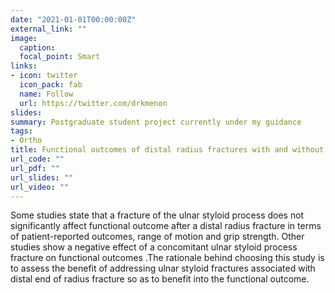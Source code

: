 ```yaml
---
date: "2021-01-01T00:00:00Z"
external_link: ""
image:
  caption: 
  focal_point: Smart
links:
- icon: twitter
  icon_pack: fab
  name: Follow
  url: https://twitter.com/drkmenon
slides: 
summary: Postgraduate student project currently under my guidance
tags:
- Ortho
title: Functional outcomes of distal radius fractures with and without ulnar styloid fractures among patients attending a tertiary hospital in South India - A comparative study
url_code: ""
url_pdf: ""
url_slides: ""
url_video: ""
---
```


Some studies state that a fracture of the ulnar styloid process does not significantly affect functional outcome after a distal radius fracture in terms of patient-reported outcomes, range of motion and grip strength. Other studies show a negative effect of a concomitant ulnar styloid process fracture on functional outcomes .The rationale behind choosing this study is to assess the benefit of addressing  ulnar styloid fractures associated with  distal end of radius fracture so as to benefit into the functional outcome.
